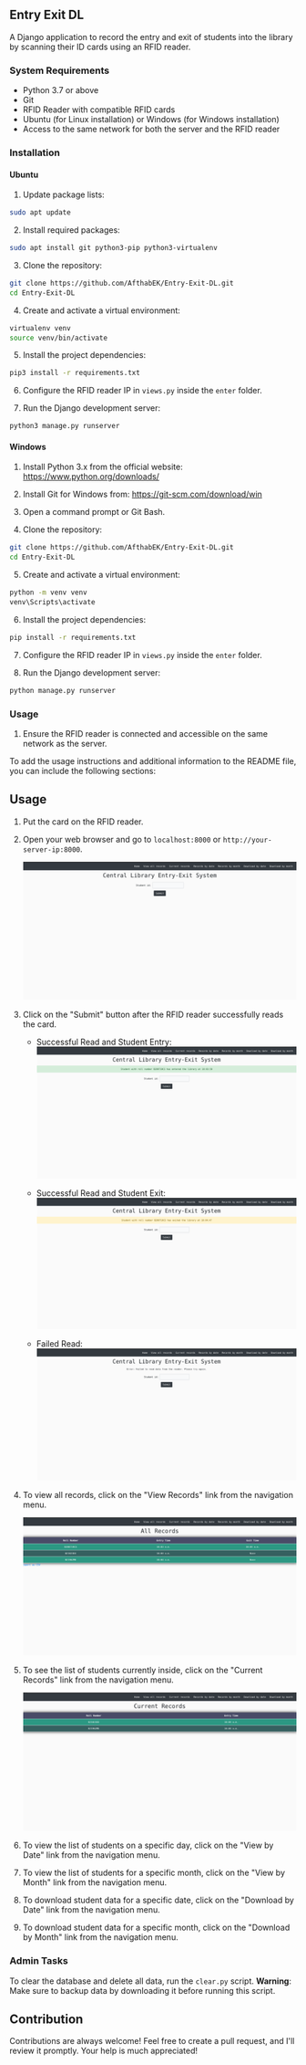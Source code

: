 ## Entry Exit DL

A Django application to record the entry and exit of students into the library by scanning their ID cards using an RFID reader.

### System Requirements

- Python 3.7 or above
- Git
- RFID Reader with compatible RFID cards
- Ubuntu (for Linux installation) or Windows (for Windows installation)
- Access to the same network for both the server and the RFID reader

### Installation

#### Ubuntu

1. Update package lists:

```bash
sudo apt update
```

2. Install required packages:

```bash
sudo apt install git python3-pip python3-virtualenv
```

3. Clone the repository:

```bash
git clone https://github.com/AfthabEK/Entry-Exit-DL.git
cd Entry-Exit-DL
```

4. Create and activate a virtual environment:

```bash
virtualenv venv
source venv/bin/activate
```

5. Install the project dependencies:

```bash
pip3 install -r requirements.txt
```

6. Configure the RFID reader IP in `views.py` inside the `enter` folder.

7. Run the Django development server:

```bash
python3 manage.py runserver
```

#### Windows

1. Install Python 3.x from the official website: https://www.python.org/downloads/

2. Install Git for Windows from: https://git-scm.com/download/win

3. Open a command prompt or Git Bash.

4. Clone the repository:

```bash
git clone https://github.com/AfthabEK/Entry-Exit-DL.git
cd Entry-Exit-DL
```

5. Create and activate a virtual environment:

```bash
python -m venv venv
venv\Scripts\activate
```

6. Install the project dependencies:

```bash
pip install -r requirements.txt
```

7. Configure the RFID reader IP in `views.py` inside the `enter` folder.

8. Run the Django development server:

```bash
python manage.py runserver
```

### Usage

1. Ensure the RFID reader is connected and accessible on the same network as the server.


To add the usage instructions and additional information to the README file, you can include the following sections:

## Usage

1. Put the card on the RFID reader.

2. Open your web browser and go to `localhost:8000` or `http://your-server-ip:8000`.

   ![Homepage](screenshots/homepage.png)

3. Click on the "Submit" button after the RFID reader successfully reads the card.

   - Successful Read and Student Entry:
   ![Successful Entry](screenshots/entry_success.png)

   - Successful Read and Student Exit:
   ![Successful Exit](screenshots/exit_success.png)

   - Failed Read:
   ![Failed Read](screenshots/failed_read.png)

4. To view all records, click on the "View Records" link from the navigation menu.

   ![View Records](screenshots/view_records.png)

5. To see the list of students currently inside, click on the "Current Records" link from the navigation menu.

   ![Current Records](screenshots/current_records.png)

6. To view the list of students on a specific day, click on the "View by Date" link from the navigation menu.

7. To view the list of students for a specific month, click on the "View by Month" link from the navigation menu.

8. To download student data for a specific date, click on the "Download by Date" link from the navigation menu.

9. To download student data for a specific month, click on the "Download by Month" link from the navigation menu.

### Admin Tasks

To clear the database and delete all data, run the `clear.py` script. **Warning**: Make sure to backup data by downloading it before running this script.

## Contribution
Contributions are always welcome! Feel free to create a pull request, and I'll review it promptly. Your help is much appreciated!
